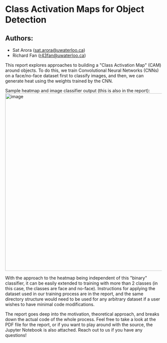 # Class Activation Maps for Object Detection

## Authors:
- Sat Arora (sat.arora@uwaterloo.ca)
- Richard Fan (r43fan@uwaterloo.ca)

This report explores approaches to building a "Class Activation Map" (CAM) around objects. To do this, we train Convolutional Neural Networks (CNNs) on a face/no-face dataset first to classify images, and then, we can generate heat using the weights trained by the CNN.

Sample heatmap and image classifier output (this is also in the report):
<img width="570" alt="image" src="https://github.com/sa35577/CAM-Object-Detection/assets/38817928/cc2457b4-d526-479a-93a6-6fbc17d53ca8">

With the approach to the heatmap being independent of this "binary" classifier, it can be easily extended to training with more than 2 classes (in this case, the classes are face and no-face). Instructions for applying the dataset used in our training process are in the report, and the same directory structure would need to be used for any arbitrary dataset if a user wishes to have minimal code modifications.

The report goes deep into the motivation, theoretical approach, and breaks down the actual code of the whole process. Feel free to take a look at the PDF file for the report, or if you want to play around with the source, the Jupyter Notebook is also attached. Reach out to us if you have any questions!
